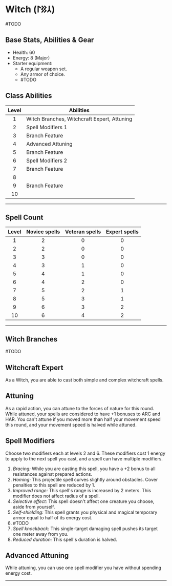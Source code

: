 # Witch (𐰲𐰑𐰃)
#TODO 

## Base Stats, Abilities & Gear
* Health: 60
* Energy: 8 (Major)
* Starter equipment:
    * A regular weapon set.
    * Any armor of choice.
    * #TODO 

## Class Abilities
| Level | Abilities |
| :--: | ---- |
| 1 | Witch Branches, Witchcraft Expert, Attuning |
| 2 | Spell Modifiers 1 |
| 3 | Branch Feature |
| 4 | Advanced Attuning |
| 5 | Branch Feature |
| 6 | Spell Modifiers 2 |
| 7 | Branch Feature |
| 8 |  |
| 9 | Branch Feature |
| 10 |  |

---
## Spell Count
Level |   Novice spells   |  Veteran spells  | Expert spells
:---: | :---: | :---: | :---:
1 | 2| 0| 0       
2 | 2| 0| 0       
3 | 3| 0| 0       
4 | 3| 1| 0       
5 | 4| 1| 0       
6 | 4| 2| 0       
7 | 5| 2| 1       
8 | 5| 3| 1       
9 | 6| 3| 2       
10| 6| 4| 2       

---
## Witch Branches
#TODO 

## Witchcraft Expert
As a Witch, you are able to cast both simple and complex witchcraft spells.

## Attuning
As a rapid action, you can attune to the forces of nature for this round. While attuned, your spells are considered to have +1 bonuses to ARC and HAR. You can't attune if you moved more than half your movement speed this round, and your movement speed is halved while attuned.

## Spell Modifiers
Choose two modifiers each at levels 2 and 6. 
These modifiers cost 1 energy to apply to the next spell you cast, and a spell can have multiple modifiers.
1. *Bracing:* While you are casting this spell, you have a +2 bonus to all resistances against prepared actions. 
2. *Homing:* This projectile spell curves slightly around obstacles. Cover penalties to this spell are reduced by 1.
3. *Improved range:* This spell's range is increased by 2 meters. This modifier does not affect radius of a spell.
4. *Selective effect:* This spell doesn't affect one creature you choose, aside from yourself.
5. *Self-shielding:* This spell grants you physical and magical temporary armor equal to half of its energy cost.
6. #TODO 
7. *Spell knockback:* This single-target damaging spell pushes its target one meter away from you. 
8. *Reduced duration:* This spell's duration is halved.

## Advanced Attuning
While attuning, you can use one spell modifier you have without spending energy cost.



---
